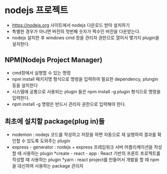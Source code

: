# nodejs 프로젝트
* https://nodejs.org 사이트에서 nodejs 다운로드 받아 설치하기
* 특별한 경우가 아니면 버전의 첫번째 숫자가 짝수인 버전을 다운받는다.
* nodejs 설치한 후 windows cmd 창을 관리자 권한으로 열어서 몇가지 plugin을 설치한다.

## NPM(Nodejs Project Manager)
* cmd창에서 실행할 수 있는 명령
* npm install 패키지명 형식으로 명령을 입력하여 필요한 dependency, plungin 등을 설치한다
* 시스템에 공통으로 사용되는 plugin 들은 npm install -g plugin 형식으로 명령을 입력한다.
* npm install -g 명령은 반드시 관리자 권한으로 입력해야 한다.

## 최초에 설치할 package(plug in)들
* nodemon : nodejs 코드를 작성하고 저장을 하면 자동으로 재 실행하여 결과를 확인할 수 있도록 도와주는 plugin
* express - generator : nodejs + express 프레임워크 서버 어플리케이션을 작성할 때 사용하는 plugin
*create - react - app : React 기반의 프론트 프로젝트를 작성할 때 사용하는 plugin
*yarn : react project를 만들어서 개발을 할 때 npm을 대신하여 사용하는 package 관리자